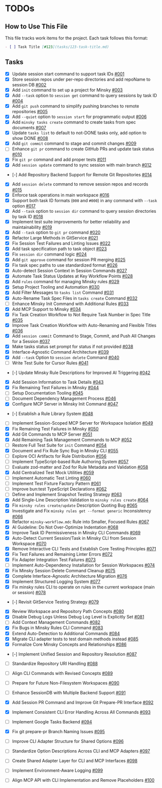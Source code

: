 # TODOs

## How to Use This File

This file tracks work items for the project. Each task follows this format:

```markdown
- [ ] Task Title [#123](tasks/123-task-title.md)
```

## Tasks

- [x] Update session start command to support task IDs [#001](tasks/001-update-session-start-task-id.md)
- [x] Store session repos under per-repo directories and add repoName to session DB [#002](tasks/002-per-repo-session-storage.md)
- [x] Add `init` command to set up a project for Minsky [#003](tasks/003-add-init-command.md)
- [x] Add `--task` option to `session get` command to query sessions by task ID [#004](tasks/004-add-task-option-to-session-get.md)
- [x] Add `git push` command to simplify pushing branches to remote repositories [#005](tasks/005-add-git-push-command.md)
- [x] Add `--quiet` option to `session start` for programmatic output [#006](tasks/006-add-quiet-option-to-session-start.md)
- [x] Add `minsky tasks create` command to create tasks from spec documents [#007](tasks/007-add-tasks-create-command.md)
- [x] Update `tasks list` to default to not-DONE tasks only, add option to show DONE [#008](tasks/008-update-tasks-list-hide-done.md)
- [x] Add `git commit` command to stage and commit changes [#009](tasks/009-add-git-commit-command.md)
- [ ] Enhance `git pr` command to create GitHub PRs and update task status [#010](tasks/010-enhance-git-pr-command.md)
- [x] Fix `git pr` command and add proper tests [#011](tasks/011-fix-git-pr-command-and-add-proper-tests.md)
- [x] Add `session update` command to sync session with main branch [#012](tasks/012-add-session-update-command.md)
- [-] Add Repository Backend Support for Remote Git Repositories [#014](tasks/014-add-repository-backend-support.md)
- [x] Add `session delete` command to remove session repos and records [#015](tasks/015-add-session-delete-command.md)
- [x] Enforce task operations in main workspace [#016](tasks/016-enforce-main-workspace-task-operations.md)
- [x] Support both task ID formats (`000` and `#000`) in any command with `--task` option [#017](tasks/017-support-task-id-format-in-task-option.md)
- [x] Add `--task` option to `session dir` command to query session directories by task ID [#018](tasks/018-add-task-option-to-session-dir.md)
- [x] Implement test suite improvements for better reliability and maintainability [#019](tasks/019-implement-test-suite-improvements.md)
- [x] Add `--task` option to `git pr` command [#020](tasks/020-add-task-option-to-git-pr.md)
- [x] Refactor Large Methods in GitService [#021](tasks/021-refactor-large-methods-in-git-service.md)
- [x] Fix Session Test Failures and Linting Issues [#022](tasks/022-fix-session-test-failures.md)
- [x] Add task specification path to task object [#023](tasks/023-add-task-spec-path-to-task-object.md)
- [x] Fix `session dir` command logic [#024](tasks/024-fix-session-dir-command-logic.md)
- [x] Add `git approve` command for session PR merging [#025](tasks/025-add-git-approve-command.md)
- [x] Fix task spec paths to use standardized format [#026](tasks/026-fix-task-spec-paths.md)
- [x] Auto-detect Session Context in Session Commands [#027](tasks/027-autodetect-session-in-commands.md)
- [x] Automate Task Status Updates at Key Workflow Points [#028](process/tasks/028-automate-task-status-updates-at-key-workflow-points.md)
- [x] Add `rules` command for managing Minsky rules [#029](process/tasks/029-add-rules-command.md)
- [x] Setup Project Tooling and Automation [#030](process/tasks/030-setup-project-tooling-and-automation.md)
- [x] Add Filter Messages to `tasks list` Command [#031](tasks/031-add-task-filter-messages.md)
- [x] Auto-Rename Task Spec Files in `tasks create` Command [#032](tasks/032-auto-rename-task-spec-files.md)
- [ ] Enhance Minsky Init Command with Additional Rules [#033](tasks/033-enhance-init-command-with-additional-rules.md)
- [x] Add MCP Support to Minsky [#034](process/tasks/034-mcp-support.md)
- [x] Fix Task Creation Workflow to Not Require Task Number in Spec Title [#035](process/tasks/035-task-create-title-workflow-fix.md)
- [x] Improve Task Creation Workflow with Auto-Renaming and Flexible Titles [#036](tasks/036-improve-task-creation-workflow.md)
- [x] Add `session commit` Command to Stage, Commit, and Push All Changes for a Session [#037](tasks/037-session-commit-command.md)
- [x] Make tasks status set prompt for status if not provided [#038](tasks/038-tasks-status-set-prompt.md)
- [x] Interface-Agnostic Command Architecture [#039](process/tasks/039-interface-agnostic-commands.md)
- [x] Add `--task` Option to `session delete` Command [#040](process/tasks/040-add-task-option-to-session-delete-command.md)
- [ ] Write Test Suite for Cursor Rules [#041](process/tasks/041-write-test-suite-for-cursor-rules.md)
- [-] Update Minsky Rule Descriptions for Improved AI Triggering [#042](process/tasks/042-update-minsky-rule-descriptions-for-improved-ai-triggering.md)
- [x] Add Session Information to Task Details [#043](tasks/043-add-session-information-to-task-details.md)
- [x] Fix Remaining Test Failures in Minsky [#044](process/tasks/044-fix-remaining-test-failures-in-minsky.md)
- [ ] Setup Documentation Tooling [#045](process/tasks/045-setup-documentation-tooling.md)
- [ ] Document Dependency Management Process [#046](process/tasks/046-document-dependency-management-process.md)
- [x] Configure MCP Server in Minsky Init Command [#047](process/tasks/047-configure-mcp-server-in-minsky-init-command.md)
- [-] Establish a Rule Library System [#048](process/tasks/048-establish-a-rule-library-system.md)
- [ ] Implement Session-Scoped MCP Server for Workspace Isolation [#049](process/tasks/049-implement-session-scoped-mcp-server-for-workspace-isolation.md)
- [x] Fix Remaining Test Failures in Minsky [#050](process/tasks/050-fix-remaining-test-failures-in-minsky.md)
- [x] Add Git Commands to MCP Server [#051](process/tasks/051-add-git-commands-to-mcp-server.md)
- [x] Add Remaining Task Management Commands to MCP [#052](process/tasks/052-add-remaining-task-management-commands-to-mcp.md)
- [ ] Restore Full Test Suite for `init` Command [#054](process/tasks/054-restore-full-test-suite-for-init-command.md)
- [x] Document and Fix Rule Sync Bug in Minsky CLI [#055](process/tasks/055-document-and-fix-rule-sync-bug-in-minsky-cli.md)
- [ ] Explore OCI Artifacts for Rule Distribution [#056](process/tasks/056-explore-oci-artifacts-for-rule-distribution.md)
- [ ] Implement TypeScript-based Rule Authoring System [#057](process/tasks/057-implement-typescript-based-rule-authoring-system.md)
- [ ] Evaluate zod-matter and Zod for Rule Metadata and Validation [#058](process/tasks/058-evaluate-zod-matter-and-zod-for-rule-metadata-and-validation.md)
- [x] Add Centralized Test Mock Utilities [#059](process/tasks/059-add-centralized-test-mock-utilities.md)
- [ ] Implement Automatic Test Linting [#060](process/tasks/060-implement-automatic-test-linting.md)
- [ ] Implement Test Fixture Factory Pattern [#061](process/tasks/061-implement-test-fixture-factory-pattern.md)
- [ ] Improve bun:test TypeScript Declarations [#062](process/tasks/062-improve-bun-test-typescript-declarations.md)
- [ ] Define and Implement Snapshot Testing Strategy [#063](process/tasks/063-define-and-implement-snapshot-testing-strategy.md)
- [x] Add Single-Line Description Validation to `minsky rules create` [#064](process/tasks/064-add-single-line-description-validation-to-minsky-rules-create-.md)
- [x] Fix `minsky rules create/update` Description Quoting Bug [#065](process/tasks/065-fix-minsky-rules-create-update-description-quoting-bug.md)
- [x] Investigate and Fix `minsky rules get --format generic` Inconsistency [#066](process/tasks/066-investigate-and-fix-minsky-rules-get-format-generic-inconsistency.md)
- [x] Refactor `minsky-workflow.mdc` Rule into Smaller, Focused Rules [#067](process/tasks/067-refactor-minsky-workflow-mdc-rule-into-smaller-focused-rules.md)
- [x] AI Guideline: Do Not Over-Optimize Indentation [#068](process/tasks/068-ai-guideline-do-not-over-optimize-indentation.md)
- [x] Improve Task ID Permissiveness in Minsky CLI Commands [#069](process/tasks/069-improve-task-id-permissiveness-in-minsky-cli-commands.md)
- [x] Auto-Detect Current Session/Task in Minsky CLI from Session Workspace [#070](process/tasks/070-auto-detect-current-session-task-in-minsky-cli-from-session-workspace.md)
- [x] Remove Interactive CLI Tests and Establish Core Testing Principles [#071](process/tasks/071-remove-interactive-cli-tests-and-establish-core-testing-principles.md)
- [x] Fix Test Failures and Remaining Linter Errors [#072](process/tasks/072-fix-test-failures-and-remaining-linter-errors.md)
- [x] Fix Adapter Integration Test Failures [#073](process/tasks/073-fix-adapter-integration-test-failures.md)
- [ ] Implement Auto-Dependency Installation for Session Workspaces [#074](process/tasks/074-implement-auto-dependency-installation-for-session-workspaces.md)
- [x] Fix Minsky Session Delete Command Cleanup [#075](process/tasks/075-fix-minsky-session-delete-command-cleanup.md)
- [x] Complete Interface-Agnostic Architecture Migration [#076](process/tasks/076-complete-interface-agnostic-architecture-migration.md)
- [x] Implement Structured Logging System [#077](process/tasks/077-implement-structured-logging-system.md)
- [x] Fix minsky rules CLI to operate on rules in the current workspace (main or session) [#078](process/tasks/078-fix-minsky-rules-cli-to-operate-on-rules-in-the-current-workspace-main-or-session-.md)
- [-] Revisit GitService Testing Strategy [#079](process/tasks/079-revisit-gitservice-testing-strategy.md)
- [x] Review Workspace and Repository Path Concepts [#080](process/tasks/080-review-workspace-and-repository-path-concepts.md)
- [x] Disable Debug Logs Unless Debug Log Level is Explicitly Set [#081](process/tasks/081-disable-debug-logs-unless-debug-log-level-is-explicitly-set.md)
- [ ] Add Context Management Commands [#082](process/tasks/082-add-context-management-commands.md)
- [x] Fix Bugs in Minsky Rules CLI Command [#083](process/tasks/083-fix-bugs-in-minsky-rules-cli-command.md)
- [x] Extend Auto-Detection to Additional Commands [#084](process/tasks/084-extend-auto-detection-to-additional-commands.md)
- [x] Migrate CLI adapter tests to test domain methods instead [#085](process/tasks/085-migrate-cli-adapter-tests-to-test-domain-methods-instead.md)
- [x] Formalize Core Minsky Concepts and Relationships [#086](process/tasks/086-formalize-core-minsky-concepts-and-relationships.md)
- [-] Implement Unified Session and Repository Resolution [#087](process/tasks/087-implement-unified-session-and-repository-resolution.md)
- [ ] Standardize Repository URI Handling [#088](process/tasks/088-standardize-repository-uri-handling.md)
- [ ] Align CLI Commands with Revised Concepts [#089](process/tasks/089-align-cli-commands-with-revised-concepts.md)
- [ ] Prepare for Future Non-Filesystem Workspaces [#090](process/tasks/090-prepare-for-future-non-filesystem-workspaces.md)
- [ ] Enhance SessionDB with Multiple Backend Support [#091](process/tasks/091-enhance-sessiondb-with-multiple-backend-support.md)
- [x] Add Session PR Command and Improve Git Prepare-PR Interface [#092](process/tasks/092-add-session-pr-command-and-improve-git-prepare-pr-interface.md)
- [x] Implement Consistent CLI Error Handling Across All Commands [#093](process/tasks/093-implement-consistent-cli-error-handling-across-all-commands.md)
- [ ] Implement Google Tasks Backend [#094](process/tasks/094-implement-google-tasks-backend.md)
- [x] Fix git prepare-pr Branch Naming Issues [#095](process/tasks/095-fix-git-prepare-pr-branch-naming-issues.md)
- [ ] Improve CLI Adapter Structure for Shared Options [#096](process/tasks/096-improve-cli-adapter-structure-for-shared-options.md)
- [ ] Standardize Option Descriptions Across CLI and MCP Adapters [#097](process/tasks/097-standardize-option-descriptions-across-cli-and-mcp-adapters.md)
- [ ] Create Shared Adapter Layer for CLI and MCP Interfaces [#098](process/tasks/098-create-shared-adapter-layer-for-cli-and-mcp-interfaces.md)

- [ ] Implement Environment-Aware Logging [#099](process/tasks/099-implement-environment-aware-logging.md)

- [ ] Align MCP API with CLI Implementation and Remove Placeholders [#100](process/tasks/100-align-mcp-api-with-cli-implementation-and-remove-placeholders.md)
